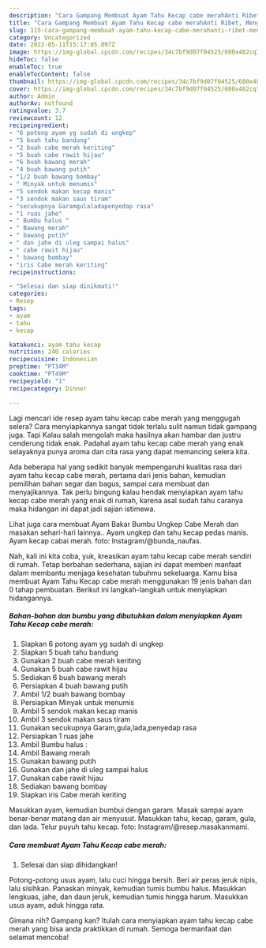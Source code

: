 ```yaml
---
description: "Cara Gampang Membuat Ayam Tahu Kecap cabe merahAnti Ribet, Menggugah Selera"
title: "Cara Gampang Membuat Ayam Tahu Kecap cabe merahAnti Ribet, Menggugah Selera"
slug: 115-cara-gampang-membuat-ayam-tahu-kecap-cabe-merahanti-ribet-menggugah-selera
category: Uncategorized
date: 2022-05-11T15:17:05.097Z
image: https://img-global.cpcdn.com/recipes/34c7bf9d07f04525/680x482cq70/ayam-tahu-kecap-cabe-merah-foto-resep-utama.jpg
hideToc: false
enableToc: true
enableTocContent: false
thumbnail: https://img-global.cpcdn.com/recipes/34c7bf9d07f04525/680x482cq70/ayam-tahu-kecap-cabe-merah-foto-resep-utama.jpg
cover: https://img-global.cpcdn.com/recipes/34c7bf9d07f04525/680x482cq70/ayam-tahu-kecap-cabe-merah-foto-resep-utama.jpg
author: Admin
authorAv: notfound
ratingvalue: 3.7
reviewcount: 12
recipeingredient:
- "6 potong ayam yg sudah di ungkep"
- "5 buah tahu bandung"
- "2 buah cabe merah keriting"
- "5 buah cabe rawit hijau"
- "6 buah bawang merah"
- "4 buah bawang putih"
- "1/2 buah bawang bombay"
- " Minyak untuk menumis"
- "5 sendok makan kecap manis"
- "3 sendok makan saus tiram"
- "secukupnya Garamgulaladapenyedap rasa"
- "1 ruas jahe"
- " Bumbu halus "
- " Bawang merah"
- " bawang putih"
- " dan jahe di uleg sampai halus"
- " cabe rawit hijau"
- " bawang bombay"
- "iris Cabe merah keriting"
recipeinstructions:

- "Selesai dan siap dinikmati!"
categories:
- Resep
tags:
- ayam
- tahu
- kecap

katakunci: ayam tahu kecap 
nutrition: 240 calories
recipecuisine: Indonesian
preptime: "PT34M"
cooktime: "PT49M"
recipeyield: "1"
recipecategory: Dinner

---
```



Lagi mencari ide resep ayam tahu kecap cabe merah yang menggugah selera? Cara menyiapkannya sangat tidak terlalu sulit namun tidak gampang juga. Tapi Kalau salah mengolah maka hasilnya akan hambar dan justru cenderung tidak enak. Padahal ayam tahu kecap cabe merah yang enak selayaknya punya aroma dan cita rasa yang dapat memancing selera kita.


Ada beberapa hal yang sedikit banyak mempengaruhi kualitas rasa dari ayam tahu kecap cabe merah, pertama dari jenis bahan, kemudian pemilihan bahan segar dan bagus, sampai cara membuat dan menyajikannya. Tak perlu bingung kalau hendak menyiapkan ayam tahu kecap cabe merah yang enak di rumah, karena asal sudah tahu caranya maka hidangan ini dapat jadi sajian istimewa.

Lihat juga cara membuat Ayam Bakar Bumbu Ungkep Cabe Merah dan masakan sehari-hari lainnya.. Ayam ungkep dan tahu kecap pedas manis. Ayam kecap cabai merah. foto: Instagram/@bunda_naufas.


Nah, kali ini kita coba, yuk, kreasikan ayam tahu kecap cabe merah sendiri di rumah. Tetap berbahan sederhana, sajian ini dapat memberi manfaat dalam membantu menjaga kesehatan tubuhmu sekeluarga. Kamu bisa membuat Ayam Tahu Kecap cabe merah menggunakan 19 jenis bahan dan 0 tahap pembuatan. Berikut ini langkah-langkah untuk menyiapkan hidangannya.

<!--inarticleads1-->

##### Bahan-bahan dan bumbu yang dibutuhkan dalam menyiapkan Ayam Tahu Kecap cabe merah:

1. Siapkan 6 potong ayam yg sudah di ungkep
1. Siapkan 5 buah tahu bandung
1. Gunakan 2 buah cabe merah keriting
1. Gunakan 5 buah cabe rawit hijau
1. Sediakan 6 buah bawang merah
1. Persiapkan 4 buah bawang putih
1. Ambil 1/2 buah bawang bombay
1. Persiapkan  Minyak untuk menumis
1. Ambil 5 sendok makan kecap manis
1. Ambil 3 sendok makan saus tiram
1. Gunakan secukupnya Garam,gula,lada,penyedap rasa
1. Persiapkan 1 ruas jahe
1. Ambil  Bumbu halus :
1. Ambil  Bawang merah
1. Gunakan  bawang putih
1. Gunakan  dan jahe di uleg sampai halus
1. Gunakan  cabe rawit hijau
1. Sediakan  bawang bombay
1. Siapkan iris Cabe merah keriting


Masukkan ayam, kemudian bumbui dengan garam. Masak sampai ayam benar-benar matang dan air menyusut. Masukkan tahu, kecap, garam, gula, dan lada. Telur puyuh tahu kecap. foto: Instagram/@resep.masakanmami. 

<!--inarticleads2-->

##### Cara membuat Ayam Tahu Kecap cabe merah:


1. Selesai dan siap dihidangkan!

Potong-potong usus ayam, lalu cuci hingga bersih. Beri air peras jeruk nipis, lalu sisihkan. Panaskan minyak, kemudian tumis bumbu halus. Masukkan lengkuas, jahe, dan daun jeruk, kemudian tumis hingga harum. Masukkan usus ayam, aduk hingga rata. 

Gimana nih? Gampang kan? Itulah cara menyiapkan ayam tahu kecap cabe merah yang bisa anda praktikkan di rumah. Semoga bermanfaat dan selamat mencoba!
